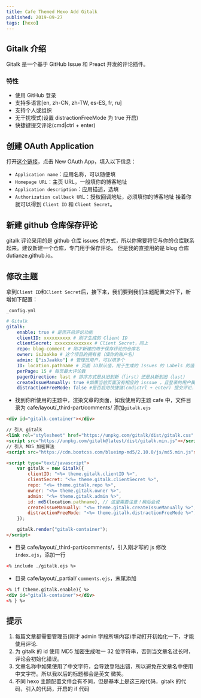 ```yaml
---
title: Cafe Themed Hexo Add Gitalk
published: 2019-09-27
tags: [hexo]
---
```


## Gitalk 介绍

Gitalk 是一个基于 GitHub Issue 和 Preact 开发的评论插件。

### 特性

-   使用 GitHub 登录
-   支持多语言[en, zh-CN, zh-TW, es-ES, fr, ru]
-   支持个人或组织
-   无干扰模式(设置 distractionFreeMode 为 true 开启)
-   快捷键提交评论(cmd|ctrl + enter)

## 创建 OAuth Application

打开[这个链接](https://github.com/settings/developers)，点击 New OAuth App，填入以下信息：

-   `Application name`：应用名称，可以随便填
-   `Homepage URL`：主页 URL，一般填你的博客地址
-   `Application description`：应用描述，选填
-   `Authorization callback UR`L：授权回调地址，必须填你的博客地址
    接着你就可以得到 `Client ID` 和 `Client Secret`。

## 新建 github 仓库保存评论

gitalk 评论采用的是 github 仓库 issues 的方式，所以你需要将它与你的仓库联系起来。建议新建一个仓库，专门用于保存评论。
但是我的直接用的是 blog 仓库 dutianze.github.io。

<!--more-->

## 修改主题

拿到`Client ID`和`Client Secret`后，接下来，我们要到我们主题配置文件下，新增如下配置：

`_config.yml`

```yaml
# Gitalk
gitalk:
    enable: true # 是否开启评论功能
    clientID: xxxxxxxxxx # 刚才生成的 Client ID
    clientSecret: xxxxxxxxxxxxxx # Client Secret，同上
    repo: blog-comment # 刚才新建的用于保存评论的仓库名
    owner: isJaakko # 这个项目的拥有者（填你的账户名）
    admin: ["isJaakko"] # 管理员用户，可以填多个
    ID: location.pathname # 页面 ID默认值，用于生成的 Issues 的 Labels 的值
    perPage: 15 # 每页最大评论数
    pagerDirection: last # 排序方式是从旧到新（first）还是从新到旧（last）
    createIssueManually: true #如果当前页面没有相应的 isssue ，且登录的用户属于 admin，则会自动创建 issue。如果设置为 true，则显示一个初始化页面，创建 issue 需要点击 init 按钮。
    distractionFreeMode: false #是否启用快捷键(cmd|ctrl + enter) 提交评论.
```

-   找到你所使用的主题中，渲染文章的页面，如我使用的主题 cafe 中，文件目录为 cafe/layout/\_third-part/comments/
    添加`gitalk.ejs`

```html
<div id="gitalk-container"></div>

// 引入 gitalk
<link rel="stylesheet" href="https://unpkg.com/gitalk/dist/gitalk.css" />
<script src="https://unpkg.com/gitalk@latest/dist/gitalk.min.js"></script>
// 引入 MD5 加密算法
<script src="https://cdn.bootcss.com/blueimp-md5/2.10.0/js/md5.min.js"></script>

<script type="text/javascript">
    var gitalk = new Gitalk({
        clientID: "<%= theme.gitalk.clientID %>",
        clientSecret: "<%= theme.gitalk.clientSecret %>",
        repo: "<%= theme.gitalk.repo %>",
        owner: "<%= theme.gitalk.owner %>",
        admin: "<%= theme.gitalk.admin %>",
        id: md5(location.pathname), // 这里需要注意！稍后会说
        createIssueManually: "<%= theme.gitalk.createIssueManually %>",
        distractionFreeMode: "<%= theme.gitalk.distractionFreeMode %>",
    });

    gitalk.render("gitalk-container");
</script>
```

-   目录 cafe/layout/\_third-part/comments/，引入刚才写的 js
    修改`index.ejs`，添加一行

```html
<% include ./gitalk.ejs %>
```

-   目录 cafe/layout/\_partial/
    `comments.ejs`，末尾添加

```html
<% if (theme.gitalk.enable){ %>
<div id="gitalk-container"></div>
<% } %>
```

## 提示

1. 每篇文章都需要管理员(刚才 admin 字段所填内容)手动打开初始化一下，才能使用评论.
2. 为 gitalk 的 id 使用 MD5 加密生成唯一 32 位字符串，否则当文章名过长时，评论会初始化错误。
3. 文章名称中如果使用了中文字符，会导致登陆出错，所以避免在文章名中使用中文字符。所以我以后的标题都会是英文 微笑。
4. 不同 hexo 主题配置文件会有不同，但是基本上是这三段代码，gitalk 的代码，引入的代码，开启的 if 代码
